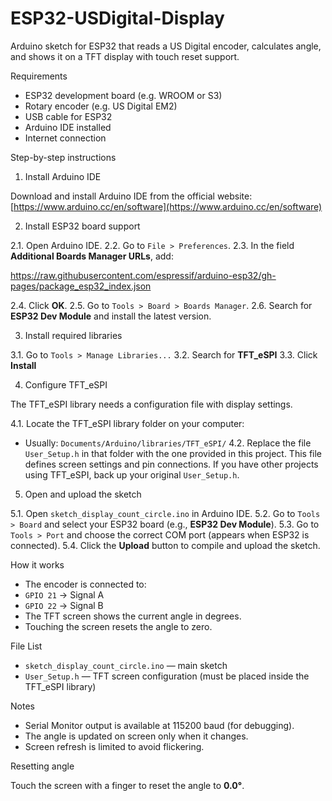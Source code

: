 # ESP32-USDigital-Display
Arduino sketch for ESP32 that reads a US Digital encoder, calculates angle, and shows it on a TFT display with touch reset support.


Requirements

- ESP32 development board (e.g. WROOM or S3)
- Rotary encoder (e.g. US Digital EM2)
- USB cable for ESP32
- Arduino IDE installed
- Internet connection

Step-by-step instructions

1. Install Arduino IDE

  Download and install Arduino IDE from the official website:  
  [https://www.arduino.cc/en/software](https://www.arduino.cc/en/software)



2. Install ESP32 board support

  2.1. Open Arduino IDE.
  2.2. Go to `File > Preferences`.
  2.3. In the field **Additional Boards Manager URLs**, add:

  https://raw.githubusercontent.com/espressif/arduino-esp32/gh-pages/package_esp32_index.json

  2.4. Click **OK**.
  2.5. Go to `Tools > Board > Boards Manager`.
  2.6. Search for **ESP32 Dev Module** and install the latest version.



3. Install required libraries

  3.1. Go to `Tools > Manage Libraries...`
  3.2. Search for **TFT_eSPI**
  3.3. Click **Install**


4. Configure TFT_eSPI

  The TFT_eSPI library needs a configuration file with display settings.

  4.1. Locate the TFT_eSPI library folder on your computer:
  - Usually: `Documents/Arduino/libraries/TFT_eSPI/`
  4.2. Replace the file `User_Setup.h` in that folder with the one provided in this project.
  This file defines screen settings and pin connections.
  If you have other projects using TFT_eSPI, back up your original `User_Setup.h`.


5. Open and upload the sketch

  5.1. Open `sketch_display_count_circle.ino` in Arduino IDE.
  5.2. Go to `Tools > Board` and select your ESP32 board (e.g., **ESP32 Dev Module**).
  5.3. Go to `Tools > Port` and choose the correct COM port (appears when ESP32 is connected).
  5.4. Click the **Upload** button to compile and upload the sketch.


How it works

- The encoder is connected to:
- `GPIO 21` → Signal A  
- `GPIO 22` → Signal B  
- The TFT screen shows the current angle in degrees.
- Touching the screen resets the angle to zero.


File List

- `sketch_display_count_circle.ino` — main sketch
- `User_Setup.h` — TFT screen configuration (must be placed inside the TFT_eSPI library)


Notes

- Serial Monitor output is available at 115200 baud (for debugging).
- The angle is updated on screen only when it changes.
- Screen refresh is limited to avoid flickering.


Resetting angle

Touch the screen with a finger to reset the angle to **0.0°**.
